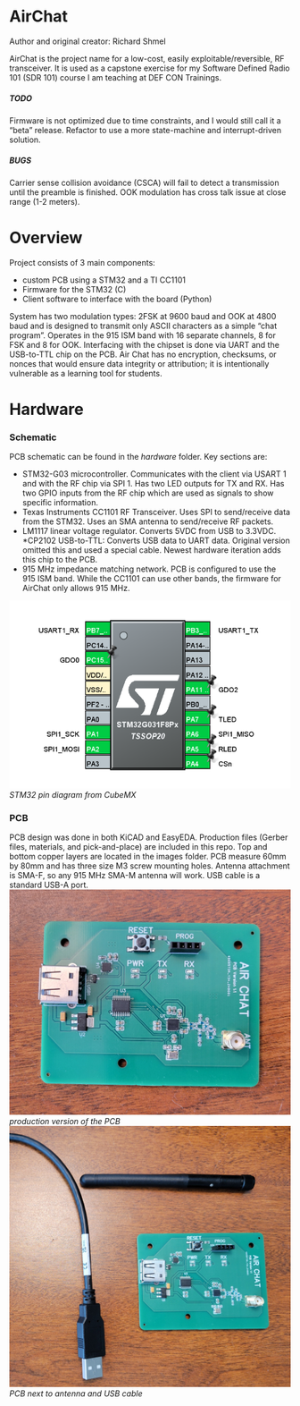 # AirChat

Author and original creator: Richard Shmel

AirChat is the project name for a low-cost, easily exploitable/reversible, RF transceiver. It is used as a capstone exercise for my Software Defined Radio 101 (SDR 101) course I am teaching at DEF CON Trainings.

##### TODO
Firmware is not optimized due to time constraints, and I would still call it a “beta” release. Refactor to use a more state-machine and interrupt-driven solution.

##### BUGS  
Carrier sense collision avoidance (CSCA) will fail to detect a transmission until the preamble is finished. OOK modulation has cross talk issue at close range (1-2 meters).

# Overview

Project consists of 3 main components:
* custom PCB using a STM32 and a TI CC1101
* Firmware for the STM32 (C)
* Client software to interface with the board (Python)

System has two modulation types: 2FSK at 9600 baud and OOK at 4800 baud and is designed to transmit only ASCII characters as a simple “chat program”. Operates in the 915 ISM band with 16 separate channels, 8 for FSK and 8 for OOK. Interfacing with the chipset is done via UART and the USB-to-TTL chip on the PCB. Air Chat has no encryption, checksums, or nonces that would ensure data integrity or attribution; it is intentionally vulnerable as a learning tool for students.

# Hardware

### Schematic 
PCB schematic can be found in the *hardware* folder. Key sections are:
* STM32-G03 microcontroller. Communicates with the client via USART 1 and with the RF chip via SPI 1. Has two LED outputs for TX and RX. Has two GPIO inputs from the RF chip which are used as signals to show specific information.
* Texas Instruments CC1101 RF Transceiver. Uses SPI to send/receive data from the STM32. Uses an SMA antenna to send/receive RF packets.
* LM1117 linear voltage regulator. Converts 5VDC from USB to 3.3VDC.
*CP2102 USB-to-TTL: Converts USB data to UART data. Original version omitted this and used a special cable. Newest hardware iteration adds this chip to the PCB.
* 915 MHz impedance matching network. PCB is configured to use the 915 ISM band. While the CC1101 can use other bands, the firmware for AirChat only allows 915 MHz.

![Image](images/STM32_pins.PNG)  
*STM32 pin diagram from CubeMX*

### PCB
PCB design was done in both KiCAD and EasyEDA. Production files (Gerber files, materials, and pick-and-place) are included in this repo. Top and bottom copper layers are located in the images folder. PCB measure 60mm by 80mm and has three size M3 screw mounting holes. Antenna attachment is SMA-F, so any 915 MHz SMA-M antenna will work. USB cable is a standard USB-A port.
![Image](images/PCB_1.jpg)  
*production version of the PCB*
![Image](images/PCB_2.jpg)  
*PCB next to antenna and USB cable*

